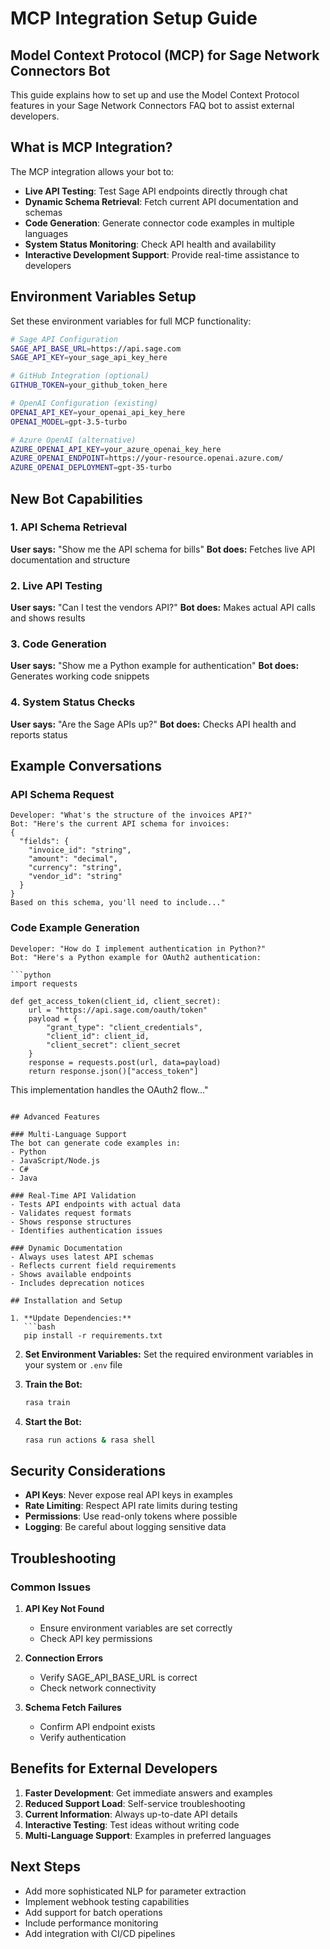 # MCP Integration Setup Guide

## Model Context Protocol (MCP) for Sage Network Connectors Bot

This guide explains how to set up and use the Model Context Protocol features in your Sage Network Connectors FAQ bot to assist external developers.

## What is MCP Integration?

The MCP integration allows your bot to:
- **Live API Testing**: Test Sage API endpoints directly through chat
- **Dynamic Schema Retrieval**: Fetch current API documentation and schemas
- **Code Generation**: Generate connector code examples in multiple languages
- **System Status Monitoring**: Check API health and availability
- **Interactive Development Support**: Provide real-time assistance to developers

## Environment Variables Setup

Set these environment variables for full MCP functionality:

```bash
# Sage API Configuration
SAGE_API_BASE_URL=https://api.sage.com
SAGE_API_KEY=your_sage_api_key_here

# GitHub Integration (optional)
GITHUB_TOKEN=your_github_token_here

# OpenAI Configuration (existing)
OPENAI_API_KEY=your_openai_api_key_here
OPENAI_MODEL=gpt-3.5-turbo

# Azure OpenAI (alternative)
AZURE_OPENAI_API_KEY=your_azure_openai_key_here
AZURE_OPENAI_ENDPOINT=https://your-resource.openai.azure.com/
AZURE_OPENAI_DEPLOYMENT=gpt-35-turbo
```

## New Bot Capabilities

### 1. API Schema Retrieval
**User says:** "Show me the API schema for bills"
**Bot does:** Fetches live API documentation and structure

### 2. Live API Testing
**User says:** "Can I test the vendors API?"
**Bot does:** Makes actual API calls and shows results

### 3. Code Generation
**User says:** "Show me a Python example for authentication"
**Bot does:** Generates working code snippets

### 4. System Status Checks
**User says:** "Are the Sage APIs up?"
**Bot does:** Checks API health and reports status

## Example Conversations

### API Schema Request
```
Developer: "What's the structure of the invoices API?"
Bot: "Here's the current API schema for invoices:
{
  "fields": {
    "invoice_id": "string",
    "amount": "decimal",
    "currency": "string",
    "vendor_id": "string"
  }
}
Based on this schema, you'll need to include..."
```

### Code Example Generation
```
Developer: "How do I implement authentication in Python?"
Bot: "Here's a Python example for OAuth2 authentication:

```python
import requests

def get_access_token(client_id, client_secret):
    url = "https://api.sage.com/oauth/token"
    payload = {
        "grant_type": "client_credentials",
        "client_id": client_id,
        "client_secret": client_secret
    }
    response = requests.post(url, data=payload)
    return response.json()["access_token"]
```

This implementation handles the OAuth2 flow..."
```

## Advanced Features

### Multi-Language Support
The bot can generate code examples in:
- Python
- JavaScript/Node.js
- C#
- Java

### Real-Time API Validation
- Tests API endpoints with actual data
- Validates request formats
- Shows response structures
- Identifies authentication issues

### Dynamic Documentation
- Always uses latest API schemas
- Reflects current field requirements
- Shows available endpoints
- Includes deprecation notices

## Installation and Setup

1. **Update Dependencies:**
   ```bash
   pip install -r requirements.txt
   ```

2. **Set Environment Variables:**
   Set the required environment variables in your system or `.env` file

3. **Train the Bot:**
   ```bash
   rasa train
   ```

4. **Start the Bot:**
   ```bash
   rasa run actions & rasa shell
   ```

## Security Considerations

- **API Keys**: Never expose real API keys in examples
- **Rate Limiting**: Respect API rate limits during testing
- **Permissions**: Use read-only tokens where possible
- **Logging**: Be careful about logging sensitive data

## Troubleshooting

### Common Issues

1. **API Key Not Found**
   - Ensure environment variables are set correctly
   - Check API key permissions

2. **Connection Errors**
   - Verify SAGE_API_BASE_URL is correct
   - Check network connectivity

3. **Schema Fetch Failures**
   - Confirm API endpoint exists
   - Verify authentication

## Benefits for External Developers

1. **Faster Development**: Get immediate answers and examples
2. **Reduced Support Load**: Self-service troubleshooting
3. **Current Information**: Always up-to-date API details
4. **Interactive Testing**: Test ideas without writing code
5. **Multi-Language Support**: Examples in preferred languages

## Next Steps

- Add more sophisticated NLP for parameter extraction
- Implement webhook testing capabilities
- Add support for batch operations
- Include performance monitoring
- Add integration with CI/CD pipelines 